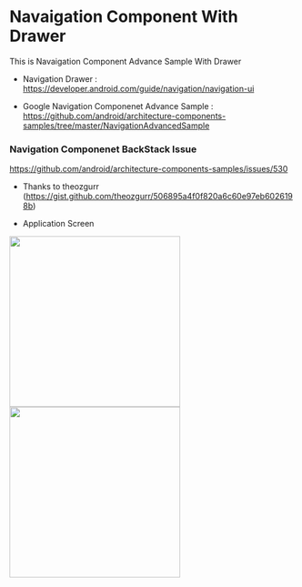 # Navaigation Component With Drawer
This is Navaigation Component Advance Sample With Drawer

* Navigation Drawer : https://developer.android.com/guide/navigation/navigation-ui

* Google Navigation Componenet Advance Sample : https://github.com/android/architecture-components-samples/tree/master/NavigationAdvancedSample

### Navigation Componenet BackStack Issue

 https://github.com/android/architecture-components-samples/issues/530


  * Thanks to theozgurr (https://gist.github.com/theozgurr/506895a4f0f820a6c60e97eb6026198b)

* Application Screen
<div>
<img width="300" src="https://user-images.githubusercontent.com/55890012/82759351-e9b3a880-9e27-11ea-84ec-24eb1452150a.gif">
<img width="300" src="https://user-images.githubusercontent.com/55890012/82759333-cb4dad00-9e27-11ea-81e2-bd3f1d10d07d.gif">
</div>

